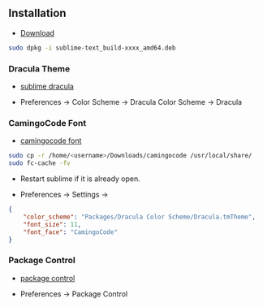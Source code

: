 ## Installation

* [Download](https://www.sublimetext.com/3)

```bash
sudo dpkg -i sublime-text_build-xxxx_amd64.deb
```

### Dracula Theme

* [sublime dracula](https://draculatheme.com/sublime/)

* Preferences -> Color Scheme -> Dracula Color Scheme -> Dracula

### CamingoCode Font

* [camingocode font](https://www.fontsquirrel.com/fonts/camingocode)

```bash
sudo cp -r /home/<username>/Downloads/camingocode /usr/local/share/
sudo fc-cache -fv
```

* Restart sublime if it is already open.

* Preferences -> Settings -> 
```json
{
	"color_scheme": "Packages/Dracula Color Scheme/Dracula.tmTheme",
	"font_size": 11,
	"font_face": "CamingoCode"
}
```

### Package Control

* [package control](https://packagecontrol.io/installation#st3)

* Preferences -> Package Control
